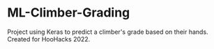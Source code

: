 # ML-Climber-Grading

Project using Keras to predict a climber's grade based on their hands. Created for HooHacks 2022.
